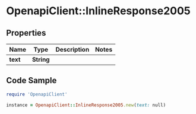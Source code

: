 # OpenapiClient::InlineResponse2005

## Properties

Name | Type | Description | Notes
------------ | ------------- | ------------- | -------------
**text** | **String** |  | 

## Code Sample

```ruby
require 'OpenapiClient'

instance = OpenapiClient::InlineResponse2005.new(text: null)
```


